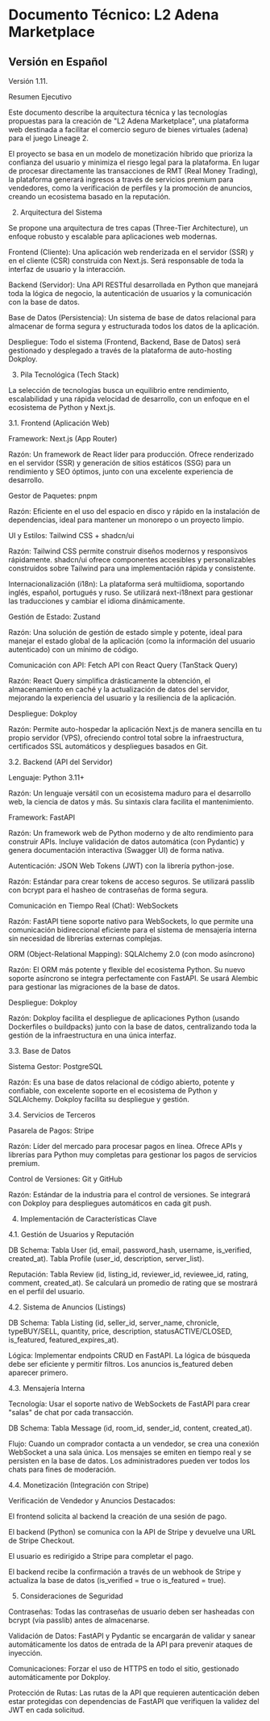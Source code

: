 # Documento Técnico: L2 Adena Marketplace

## Versión en Español

Versión 1.11.

Resumen Ejecutivo

Este documento describe la arquitectura técnica y las tecnologías propuestas para la creación de "L2 Adena Marketplace", una plataforma web destinada a facilitar el comercio seguro de bienes virtuales (adena) para el juego Lineage 2.

El proyecto se basa en un modelo de monetización híbrido que prioriza la confianza del usuario y minimiza el riesgo legal para la plataforma. En lugar de procesar directamente las transacciones de RMT (Real Money Trading), la plataforma generará ingresos a través de servicios premium para vendedores, como la verificación de perfiles y la promoción de anuncios, creando un ecosistema basado en la reputación.

2. Arquitectura del Sistema

Se propone una arquitectura de tres capas (Three-Tier Architecture), un enfoque robusto y escalable para aplicaciones web modernas.

Frontend (Cliente): Una aplicación web renderizada en el servidor (SSR) y en el cliente (CSR) construida con Next.js. Será responsable de toda la interfaz de usuario y la interacción.

Backend (Servidor): Una API RESTful desarrollada en Python que manejará toda la lógica de negocio, la autenticación de usuarios y la comunicación con la base de datos.

Base de Datos (Persistencia): Un sistema de base de datos relacional para almacenar de forma segura y estructurada todos los datos de la aplicación.

Despliegue: Todo el sistema (Frontend, Backend, Base de Datos) será gestionado y desplegado a través de la plataforma de auto-hosting Dokploy.

3. Pila Tecnológica (Tech Stack)

La selección de tecnologías busca un equilibrio entre rendimiento, escalabilidad y una rápida velocidad de desarrollo, con un enfoque en el ecosistema de Python y Next.js.

3.1. Frontend (Aplicación Web)

Framework: Next.js (App Router)

Razón: Un framework de React líder para producción. Ofrece renderizado en el servidor (SSR) y generación de sitios estáticos (SSG) para un rendimiento y SEO óptimos, junto con una excelente experiencia de desarrollo.

Gestor de Paquetes: pnpm

Razón: Eficiente en el uso del espacio en disco y rápido en la instalación de dependencias, ideal para mantener un monorepo o un proyecto limpio.

UI y Estilos: Tailwind CSS + shadcn/ui

Razón: Tailwind CSS permite construir diseños modernos y responsivos rápidamente. shadcn/ui ofrece componentes accesibles y personalizables construidos sobre Tailwind para una implementación rápida y consistente.

Internacionalización (i18n): La plataforma será multiidioma, soportando inglés, español, portugués y ruso. Se utilizará next-i18next para gestionar las traducciones y cambiar el idioma dinámicamente.

Gestión de Estado: Zustand

Razón: Una solución de gestión de estado simple y potente, ideal para manejar el estado global de la aplicación (como la información del usuario autenticado) con un mínimo de código.

Comunicación con API: Fetch API con React Query (TanStack Query)

Razón: React Query simplifica drásticamente la obtención, el almacenamiento en caché y la actualización de datos del servidor, mejorando la experiencia del usuario y la resiliencia de la aplicación.

Despliegue: Dokploy

Razón: Permite auto-hospedar la aplicación Next.js de manera sencilla en tu propio servidor (VPS), ofreciendo control total sobre la infraestructura, certificados SSL automáticos y despliegues basados en Git.

3.2. Backend (API del Servidor)

Lenguaje: Python 3.11+

Razón: Un lenguaje versátil con un ecosistema maduro para el desarrollo web, la ciencia de datos y más. Su sintaxis clara facilita el mantenimiento.

Framework: FastAPI

Razón: Un framework web de Python moderno y de alto rendimiento para construir APIs. Incluye validación de datos automática (con Pydantic) y genera documentación interactiva (Swagger UI) de forma nativa.

Autenticación: JSON Web Tokens (JWT) con la librería python-jose.

Razón: Estándar para crear tokens de acceso seguros. Se utilizará passlib con bcrypt para el hasheo de contraseñas de forma segura.

Comunicación en Tiempo Real (Chat): WebSockets

Razón: FastAPI tiene soporte nativo para WebSockets, lo que permite una comunicación bidireccional eficiente para el sistema de mensajería interna sin necesidad de librerías externas complejas.

ORM (Object-Relational Mapping): SQLAlchemy 2.0 (con modo asíncrono)

Razón: El ORM más potente y flexible del ecosistema Python. Su nuevo soporte asíncrono se integra perfectamente con FastAPI. Se usará Alembic para gestionar las migraciones de la base de datos.

Despliegue: Dokploy

Razón: Dokploy facilita el despliegue de aplicaciones Python (usando Dockerfiles o buildpacks) junto con la base de datos, centralizando toda la gestión de la infraestructura en una única interfaz.

3.3. Base de Datos

Sistema Gestor: PostgreSQL

Razón: Es una base de datos relacional de código abierto, potente y confiable, con excelente soporte en el ecosistema de Python y SQLAlchemy. Dokploy facilita su despliegue y gestión.

3.4. Servicios de Terceros

Pasarela de Pagos: Stripe

Razón: Líder del mercado para procesar pagos en línea. Ofrece APIs y librerías para Python muy completas para gestionar los pagos de servicios premium.

Control de Versiones: Git y GitHub

Razón: Estándar de la industria para el control de versiones. Se integrará con Dokploy para despliegues automáticos en cada git push.

4. Implementación de Características Clave

4.1. Gestión de Usuarios y Reputación

DB Schema: Tabla User (id, email, password_hash, username, is_verified, created_at). Tabla Profile (user_id, description, server_list).

Reputación: Tabla Review (id, listing_id, reviewer_id, reviewee_id, rating, comment, created_at). Se calculará un promedio de rating que se mostrará en el perfil del usuario.

4.2. Sistema de Anuncios (Listings)

DB Schema: Tabla Listing (id, seller_id, server_name, chronicle, typeBUY/SELL, quantity, price, description, statusACTIVE/CLOSED, is_featured, featured_expires_at).

Lógica: Implementar endpoints CRUD en FastAPI. La lógica de búsqueda debe ser eficiente y permitir filtros. Los anuncios is_featured deben aparecer primero.

4.3. Mensajería Interna

Tecnología: Usar el soporte nativo de WebSockets de FastAPI para crear "salas" de chat por cada transacción.

DB Schema: Tabla Message (id, room_id, sender_id, content, created_at).

Flujo: Cuando un comprador contacta a un vendedor, se crea una conexión WebSocket a una sala única. Los mensajes se emiten en tiempo real y se persisten en la base de datos. Los administradores pueden ver todos los chats para fines de moderación.

4.4. Monetización (Integración con Stripe)

Verificación de Vendedor y Anuncios Destacados:

El frontend solicita al backend la creación de una sesión de pago.

El backend (Python) se comunica con la API de Stripe y devuelve una URL de Stripe Checkout.

El usuario es redirigido a Stripe para completar el pago.

El backend recibe la confirmación a través de un webhook de Stripe y actualiza la base de datos (is_verified = true o is_featured = true).

5. Consideraciones de Seguridad

Contraseñas: Todas las contraseñas de usuario deben ser hasheadas con bcrypt (vía passlib) antes de almacenarse.

Validación de Datos: FastAPI y Pydantic se encargarán de validar y sanear automáticamente los datos de entrada de la API para prevenir ataques de inyección.

Comunicaciones: Forzar el uso de HTTPS en todo el sitio, gestionado automáticamente por Dokploy.

Protección de Rutas: Las rutas de la API que requieren autenticación deben estar protegidas con dependencias de FastAPI que verifiquen la validez del JWT en cada solicitud.


